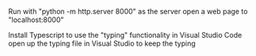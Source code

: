 Run with "python -m http.server 8000" as the server
open a web page to "localhost:8000"

Install Typescript to use the "typing" functionality in Visual Studio Code
open up the typing file in Visual Studio to keep the typing